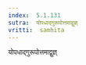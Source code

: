 ```yaml
---
index:  5.1.131
sutra:  योपधाद्गुरूपोत्तमाद्वुज्ञ्
vritti:  samhita 
---
```


योपधाद्गुरूपोत्तमाद्वुज्ञ्

